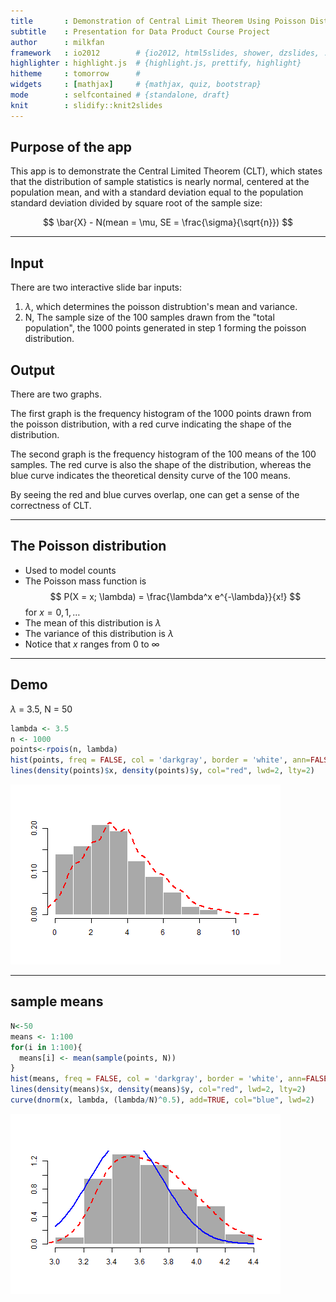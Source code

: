 ```yaml
---
title       : Demonstration of Central Limit Theorem Using Poisson Distribution
subtitle    : Presentation for Data Product Course Project
author      : milkfan
framework   : io2012        # {io2012, html5slides, shower, dzslides, ...}
highlighter : highlight.js  # {highlight.js, prettify, highlight}
hitheme     : tomorrow      # 
widgets     : [mathjax]     # {mathjax, quiz, bootstrap}
mode        : selfcontained # {standalone, draft}
knit        : slidify::knit2slides
---
```


## Purpose of the app

This app is to demonstrate the Central Limited Theorem (CLT), which states that the distribution of sample statistics is nearly normal, centered at the population mean, and with a standard deviation equal to the population standard deviation divided by square root of the sample size:

$$
\bar{X} - N(mean = \mu, SE = \frac{\sigma}{\sqrt{n}})
$$

--- 

## Input

There are two interactive slide bar inputs:

1. $\lambda$, which determines the poisson distrubtion's mean and variance.
2. N, The sample size of the 100 samples drawn from the "total population", the 1000 points generated in step 1 forming the poisson distribution.


## Output

There are two graphs. 

The first graph is the frequency histogram of the 1000 points drawn from the poisson distribution, with a red curve indicating the shape of the distribution. 

The second graph is the frequency histogram of the 100 means of the 100 samples. The red curve is also the shape of the distribution, whereas the blue curve indicates the theoretical density curve of the 100 means.

By seeing the red and blue curves overlap, one can get a sense of the correctness of CLT.

---

## The Poisson distribution
* Used to model counts
* The Poisson mass function is
$$
P(X = x; \lambda) = \frac{\lambda^x e^{-\lambda}}{x!}
$$
for $x=0,1,\ldots$
* The mean of this distribution is $\lambda$
* The variance of this distribution is $\lambda$
* Notice that $x$ ranges from $0$ to $\infty$

---

## Demo
$\lambda$ = 3.5, N = 50

```r
lambda <- 3.5
n <- 1000
points<-rpois(n, lambda)
hist(points, freq = FALSE, col = 'darkgray', border = 'white', ann=FALSE)
lines(density(points)$x, density(points)$y, col="red", lwd=2, lty=2)
```

![plot of chunk poisson](assets/fig/poisson-1.png) 

---

## sample means


```r
N<-50
means <- 1:100
for(i in 1:100){
  means[i] <- mean(sample(points, N))
}
hist(means, freq = FALSE, col = 'darkgray', border = 'white', ann=FALSE)
lines(density(means)$x, density(means)$y, col="red", lwd=2, lty=2)
curve(dnorm(x, lambda, (lambda/N)^0.5), add=TRUE, col="blue", lwd=2)
```

![plot of chunk sample](assets/fig/sample-1.png) 


    
